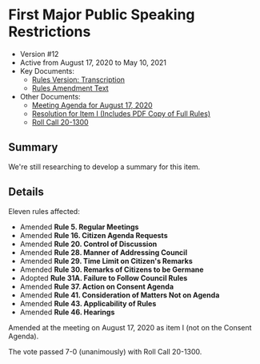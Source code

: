 # First Major Public Speaking Restrictions

- Version #12
- Active from August 17, 2020 to May 10, 2021 
- Key Documents:
    - [Rules Version: Transcription](#/view/rules-archive~2020_08_17~transcription)
    - [Rules Amendment Text](#/view/rules-archive~2020_08_17~amendment)
- Other Documents:
    - [Meeting Agenda for August 17, 2020](assets/rules-archive/2020_08_17/agenda.pdf)
    - [Resolution for Item I (Includes PDF Copy of Full Rules)](assets/rules-archive/2020_08_17/resolution.pdf)
    - [Roll Call 20-1300](assets/rules-archive/2020_08_17/roll_call.pdf)

## Summary

We're still researching to develop a summary for this item.

## Details

Eleven rules affected:
- Amended **Rule 5. Regular Meetings**
- Amended **Rule 16. Citizen Agenda Requests**
- Amended **Rule 20. Control of Discussion**
- Amended **Rule 28. Manner of Addressing Council**
- Amended **Rule 29. Time Limit on Citizen's Remarks**
- Amended **Rule 30. Remarks of Citizens to be Germane**
- Adopted **Rule 31A. Failure to Follow Council Rules**
- Amended **Rule 37. Action on Consent Agenda**
- Amended **Rule 41. Consideration of Matters Not on Agenda**
- Amended **Rule 43. Applicability of Rules**
- Amended **Rule 46. Hearings**

Amended at the meeting on August 17, 2020 as item I (not on the Consent Agenda).

The vote passed 7-0 (unanimously) with Roll Call 20-1300.
